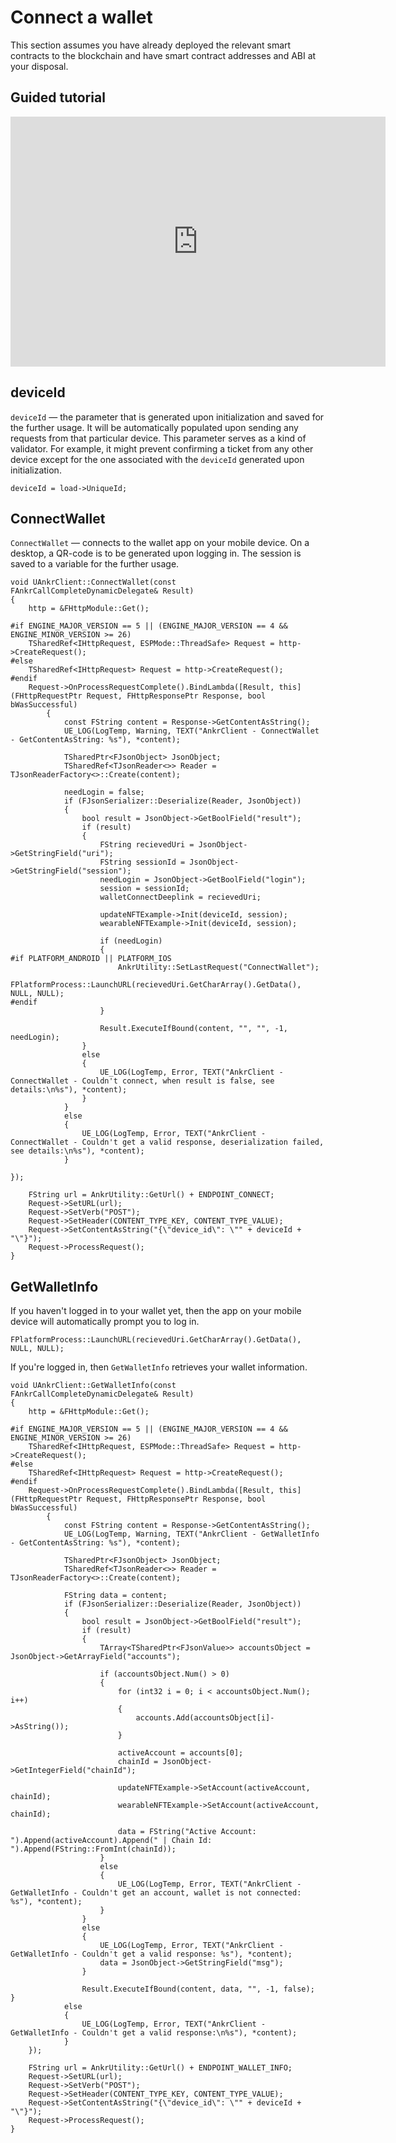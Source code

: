 # Connect a wallet

This section assumes you have already deployed the relevant smart contracts to the blockchain and have smart contract addresses and ABI at your disposal.

## Guided tutorial

<iframe width="600" height="400" src="https://www.youtube.com/embed/O8FAOFPvDUs" title="YouTube video player" frameborder="0" allow="accelerometer; autoplay; clipboard-write; encrypted-media; gyroscope; picture-in-picture" allowfullscreen></iframe>

## deviceId

`deviceId` — the parameter that is generated upon initialization and saved for the further usage. It will be automatically populated upon sending any requests from that particular device. This parameter serves as a kind of validator. For example, it might prevent confirming a ticket from any other device except for the one associated with the `deviceId` generated upon initialization.

```
deviceId = load->UniqueId;
```

## ConnectWallet

`ConnectWallet` — connects to the wallet app on your mobile device. On a desktop, a QR-code is to be generated upon logging in. The session is saved to a variable for the further usage.

```
void UAnkrClient::ConnectWallet(const FAnkrCallCompleteDynamicDelegate& Result)
{
	http = &FHttpModule::Get();

#if ENGINE_MAJOR_VERSION == 5 || (ENGINE_MAJOR_VERSION == 4 && ENGINE_MINOR_VERSION >= 26)
	TSharedRef<IHttpRequest, ESPMode::ThreadSafe> Request = http->CreateRequest();
#else
	TSharedRef<IHttpRequest> Request = http->CreateRequest();
#endif
	Request->OnProcessRequestComplete().BindLambda([Result, this](FHttpRequestPtr Request, FHttpResponsePtr Response, bool bWasSuccessful)
		{
			const FString content = Response->GetContentAsString();
			UE_LOG(LogTemp, Warning, TEXT("AnkrClient - ConnectWallet - GetContentAsString: %s"), *content);

			TSharedPtr<FJsonObject> JsonObject;
			TSharedRef<TJsonReader<>> Reader = TJsonReaderFactory<>::Create(content);

			needLogin = false;
			if (FJsonSerializer::Deserialize(Reader, JsonObject))
			{
				bool result = JsonObject->GetBoolField("result");
				if (result)
				{
					FString recievedUri = JsonObject->GetStringField("uri");
					FString sessionId = JsonObject->GetStringField("session");
					needLogin = JsonObject->GetBoolField("login");
					session = sessionId;
					walletConnectDeeplink = recievedUri;

					updateNFTExample->Init(deviceId, session);
					wearableNFTExample->Init(deviceId, session);

					if (needLogin)
					{
#if PLATFORM_ANDROID || PLATFORM_IOS
						AnkrUtility::SetLastRequest("ConnectWallet");
						FPlatformProcess::LaunchURL(recievedUri.GetCharArray().GetData(), NULL, NULL);
#endif
					}

					Result.ExecuteIfBound(content, "", "", -1, needLogin);
				}
				else
				{
					UE_LOG(LogTemp, Error, TEXT("AnkrClient - ConnectWallet - Couldn't connect, when result is false, see details:\n%s"), *content);
				}
			}
			else
			{
				UE_LOG(LogTemp, Error, TEXT("AnkrClient - ConnectWallet - Couldn't get a valid response, deserialization failed, see details:\n%s"), *content);
			}

});

	FString url = AnkrUtility::GetUrl() + ENDPOINT_CONNECT;
	Request->SetURL(url);
	Request->SetVerb("POST");
	Request->SetHeader(CONTENT_TYPE_KEY, CONTENT_TYPE_VALUE);
	Request->SetContentAsString("{\"device_id\": \"" + deviceId + "\"}");
	Request->ProcessRequest();
}
```

## GetWalletInfo

If you haven't logged in to your wallet yet, then the app on your mobile device will automatically prompt you to log in.

```
FPlatformProcess::LaunchURL(recievedUri.GetCharArray().GetData(), NULL, NULL);
```

If you're logged in, then  `GetWalletInfo` retrieves your wallet information.

```
void UAnkrClient::GetWalletInfo(const FAnkrCallCompleteDynamicDelegate& Result)
{
	http = &FHttpModule::Get();

#if ENGINE_MAJOR_VERSION == 5 || (ENGINE_MAJOR_VERSION == 4 && ENGINE_MINOR_VERSION >= 26)
	TSharedRef<IHttpRequest, ESPMode::ThreadSafe> Request = http->CreateRequest();
#else
	TSharedRef<IHttpRequest> Request = http->CreateRequest();
#endif
	Request->OnProcessRequestComplete().BindLambda([Result, this](FHttpRequestPtr Request, FHttpResponsePtr Response, bool bWasSuccessful)
		{
			const FString content = Response->GetContentAsString();
			UE_LOG(LogTemp, Warning, TEXT("AnkrClient - GetWalletInfo - GetContentAsString: %s"), *content);

			TSharedPtr<FJsonObject> JsonObject;
			TSharedRef<TJsonReader<>> Reader = TJsonReaderFactory<>::Create(content);

			FString data = content;
			if (FJsonSerializer::Deserialize(Reader, JsonObject))
			{
				bool result = JsonObject->GetBoolField("result");
				if (result)
				{
					TArray<TSharedPtr<FJsonValue>> accountsObject = JsonObject->GetArrayField("accounts");

					if (accountsObject.Num() > 0)
					{
						for (int32 i = 0; i < accountsObject.Num(); i++)
						{
							accounts.Add(accountsObject[i]->AsString());
						}

						activeAccount = accounts[0];
						chainId = JsonObject->GetIntegerField("chainId");

						updateNFTExample->SetAccount(activeAccount, chainId);
						wearableNFTExample->SetAccount(activeAccount, chainId);

						data = FString("Active Account: ").Append(activeAccount).Append(" | Chain Id: ").Append(FString::FromInt(chainId));
					}
					else
					{
						UE_LOG(LogTemp, Error, TEXT("AnkrClient - GetWalletInfo - Couldn't get an account, wallet is not connected: %s"), *content);
					}
				}
				else
				{
					UE_LOG(LogTemp, Error, TEXT("AnkrClient - GetWalletInfo - Couldn't get a valid response: %s"), *content);
					data = JsonObject->GetStringField("msg");
				}

				Result.ExecuteIfBound(content, data, "", -1, false);
}
			else
			{
				UE_LOG(LogTemp, Error, TEXT("AnkrClient - GetWalletInfo - Couldn't get a valid response:\n%s"), *content);
			}
	});

	FString url = AnkrUtility::GetUrl() + ENDPOINT_WALLET_INFO;
	Request->SetURL(url);
	Request->SetVerb("POST");
	Request->SetHeader(CONTENT_TYPE_KEY, CONTENT_TYPE_VALUE);
	Request->SetContentAsString("{\"device_id\": \"" + deviceId + "\"}");
	Request->ProcessRequest();
}
```
